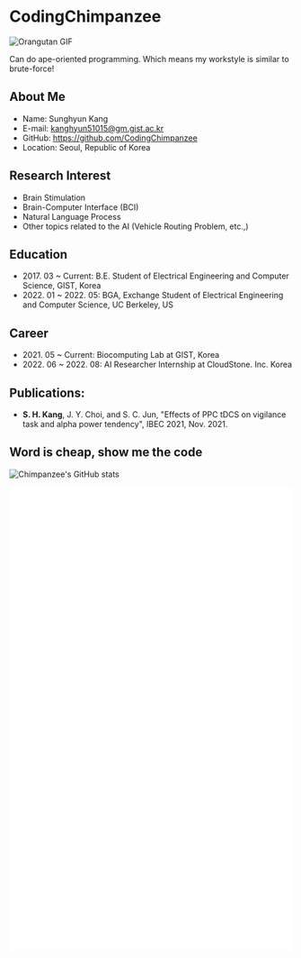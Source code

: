 # CodingChimpanzee
![Orangutan GIF](/Orangutan.gif)  

Can do ape-oriented programming. Which means my workstyle is similar to brute-force!

## About Me
* Name: Sunghyun Kang
* E-mail: kanghyun51015@gm.gist.ac.kr
* GitHub: https://github.com/CodingChimpanzee
* Location: Seoul, Republic of Korea

## Research Interest
* Brain Stimulation
* Brain-Computer Interface (BCI)
* Natural Language Process
* Other topics related to the AI (Vehicle Routing Problem, etc.,)

## Education
* 2017\. 03 ~ Current: B.E. Student of Electrical Engineering and Computer Science, GIST, Korea
* 2022\. 01 ~ 2022\. 05: BGA, Exchange Student of Electrical Engineering and Computer Science, UC Berkeley, US

## Career
* 2021\. 05 ~ Current: Biocomputing Lab at GIST, Korea
* 2022\. 06 ~ 2022\. 08: AI Researcher Internship at CloudStone. Inc. Korea

## Publications:
* **S. H. Kang**, J. Y. Choi, and S. C. Jun, "Effects of PPC tDCS on vigilance task and alpha power tendency", IBEC 2021, Nov. 2021.

## Word is cheap, show me the code
![Chimpanzee's GitHub stats](https://github-readme-stats.vercel.app/api?username=CodingChimpanzee&count_private=true&show_icons=true&theme=dark)

![Metrics](/github-metrics.svg)
